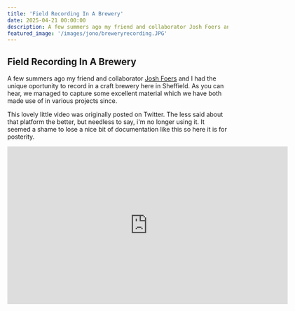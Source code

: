 ```yaml
---
title: 'Field Recording In A Brewery'
date: 2025-04-21 00:00:00
description: A few summers ago my friend and collaborator Josh Foers and I had the unique oportunity to record in a craft brewery here in Sheffield
featured_image: '/images/jono/breweryrecording.JPG'
---
```



## Field Recording In A Brewery

A few summers ago my friend and collaborator [Josh Foers](https://www.joshfoersgameaudio.co.uk/) and I had the unique oportunity to record in a craft brewery here in Sheffield. As you can hear, we managed to capture some excellent material which we have both made use of in various projects since.

This lovely little video was originally posted on Twitter. The less said about that platform the better, but needless to say, i'm no longer using it. It seemed a shame to lose a nice bit of documentation like this so here it is for posterity. 


<iframe src="https://www.youtube.com/embed/6dLZuYvoO3Q?si=AU5dmB3Q09B3flJD" width="640" height="360" frameborder="0" allowfullscreen></iframe>




